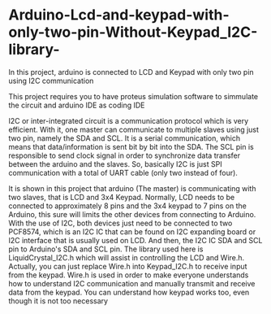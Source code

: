 # Arduino-Lcd-and-keypad-with-only-two-pin-Without-Keypad_I2C-library-
In this project, arduino is connected to LCD and Keypad with only two pin using I2C communication

This project requires you to have proteus simulation software to simmulate the circuit and arduino IDE as coding IDE

I2C or inter-integrated circuit is a communication protocol which is very efficient. With it, one master can communicate to multiple slaves using just two pin, namely the SDA and SCL. It is a serial communication, which means that data/information is sent bit by bit into the SDA. The SCL pin is responsible to send clock signal in order to synchronize data transfer between the arduino and the slaves. So, basically I2C is just SPI communication with a total of UART cable (only two instead of four).

It is shown in this project that arduino (The master) is communicating with two slaves, that is LCD and 3x4 Keypad. Normally, LCD needs to be connected to approximately 8 pins and the 3x4 keypad to 7 pins on the Arduino, this sure will limits the other devices from connecting to Arduino. With the use of I2C, both devices just need to be connected to two PCF8574, which is an I2C IC that can be found on I2C expanding board or I2C interface that is usually used on LCD. And then, the I2C IC SDA and SCL pin to Arduino's SDA and SCL pin. The library used here is LiquidCrystal_I2C.h which will assist in controlling the LCD and Wire.h. Actually, you can just replace Wire.h into Keypad_I2C.h to receive input from the keypad. Wire.h is used in order to make everyone understands how to understand I2C communication and manually transmit and receive data from the keypad. You can understand how keypad works too, even though it is not too necessary 
